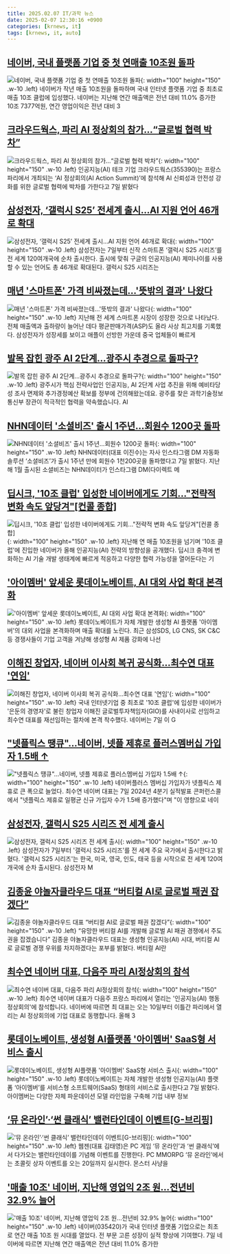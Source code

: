 ```yaml
---
title: 2025.02.07 IT/과학 뉴스
date: 2025-02-07 12:30:16 +0900
categories: [krnews, it]
tags: [krnews, it, auto]
---
```

## [네이버, 국내 플랫폼 기업 중 첫 연매출 10조원 돌파](https://n.news.naver.com/mnews/article/023/0003886596)

![네이버, 국내 플랫폼 기업 중 첫 연매출 10조원 돌파](https://mimgnews.pstatic.net/image/origin/023/2025/02/07/3886596.jpg?type=nf220_150){: width="100" height="150" .w-10 .left}
네이버가 작년 매출 10조원을 돌파하며 국내 인터넷 플랫폼 기업 중 최초로 매출 10조 클럽에 입성했다. 네이버는 지난해 연간 매출액은 전년 대비 11.0% 증가한 10조 7377억원, 연간 영업이익은 전년 대비 3

## [크라우드웍스, 파리 AI 정상회의 참가…“글로벌 협력 박차”](https://n.news.naver.com/mnews/article/018/0005938544)

![크라우드웍스, 파리 AI 정상회의 참가…“글로벌 협력 박차”](https://mimgnews.pstatic.net/image/origin/018/2025/02/07/5938544.jpg?type=nf220_150){: width="100" height="150" .w-10 .left}
인공지능(AI) 테크 기업 크라우드웍스(355390)는 프랑스 파리에서 개최되는 ‘AI 정상회의(AI Action Summit)’에 참석해 AI 신뢰성과 안전성 강화를 위한 글로벌 협력에 박차를 가한다고 7일 밝혔다

## [삼성전자, ‘갤럭시 S25’ 전세계 출시…AI 지원 언어 46개로 확대](https://n.news.naver.com/mnews/article/005/0001755950)

![삼성전자, ‘갤럭시 S25’ 전세계 출시…AI 지원 언어 46개로 확대](https://mimgnews.pstatic.net/image/origin/005/2025/02/07/1755950.jpg?type=nf220_150){: width="100" height="150" .w-10 .left}
삼성전자는 7일부터 신작 스마트폰 ‘갤럭시 S25 시리즈’를 전 세계 120여개국에 순차 출시한다. 출시에 맞춰 구글의 인공지능(AI) 제미나이를 사용할 수 있는 언어도 총 46개로 확대된다. 갤럭시 S25 시리즈는

## [매년 '스마트폰' 가격 비싸졌는데…'뜻밖의 결과' 나왔다](https://n.news.naver.com/mnews/article/015/0005090522)

![매년 '스마트폰' 가격 비싸졌는데…'뜻밖의 결과' 나왔다](https://mimgnews.pstatic.net/image/origin/015/2025/02/06/5090522.jpg?type=nf220_150){: width="100" height="150" .w-10 .left}
지난해 전 세계 스마트폰 시장이 성장한 것으로 나타났다. 전체 매출액과 출하량이 늘어난 데다 평균판매가격(ASP)도 올라 사상 최고치를 기록했다. 삼성전자가 성장세를 보이고 애플이 선방한 가운데 중국 업체들이 빠르게

## [발목 잡힌 광주 AI 2단계…광주시 추경으로 돌파구?](https://n.news.naver.com/mnews/article/056/0011888320)

![발목 잡힌 광주 AI 2단계…광주시 추경으로 돌파구?](https://mimgnews.pstatic.net/image/origin/056/2025/02/07/11888320.jpg?type=nf220_150){: width="100" height="150" .w-10 .left}
광주시가 핵심 전략사업인 인공지능, AI 2단계 사업 추진을 위해 예비타당성 조사 면제와 추가경정예산 확보를 정부에 건의해왔는데요. 광주를 찾은 과학기술정보통신부 장관이 적극적인 협력을 약속했습니다. AI

## [NHN데이터 '소셜비즈' 출시 1주년…회원수 1200곳 돌파](https://n.news.naver.com/mnews/article/092/0002362266)

![NHN데이터 '소셜비즈' 출시 1주년…회원수 1200곳 돌파](https://mimgnews.pstatic.net/image/origin/092/2025/02/07/2362266.jpg?type=nf220_150){: width="100" height="150" .w-10 .left}
NHN데이터(대표 이진수)는 자사 인스타그램 DM 자동화 솔루션 ‘소셜비즈’가 출시 1주년 만에 회원수 1천200곳을 돌파했다고 7일 밝혔다. 지난해 1월 출시된 소셜비즈는 NHN데이터가 인스타그램 DM(다이렉트 메

## [딥시크, '10조 클럽' 입성한 네이버에게도 기회..."전략적 변화 속도 앞당겨"[컨콜 종합]](https://n.news.naver.com/mnews/article/014/0005305064)

![딥시크, '10조 클럽' 입성한 네이버에게도 기회..."전략적 변화 속도 앞당겨"[컨콜 종합]](https://mimgnews.pstatic.net/image/origin/014/2025/02/07/5305064.jpg?type=nf220_150){: width="100" height="150" .w-10 .left}
지난해 연 매출 10조원을 넘기며 '10조 클럽'에 진입한 네이버가 올해 인공지능(AI) 전략의 방향성을 공개했다. 딥시크 충격에 변화하는 AI 기술 개발 생태계에 빠르게 적응하고 다양한 협력 가능성을 열어둔다는 기

## ['아이멤버' 앞세운 롯데이노베이트, AI 대외 사업 확대 본격화](https://n.news.naver.com/mnews/article/092/0002362285)

!['아이멤버' 앞세운 롯데이노베이트, AI 대외 사업 확대 본격화](https://mimgnews.pstatic.net/image/origin/092/2025/02/07/2362285.jpg?type=nf220_150){: width="100" height="150" .w-10 .left}
롯데이노베이트가 자체 개발한 생성형 AI 플랫폼 '아이멤버'의 대외 사업을 본격화하며 매출 확대를 노린다. 최근 삼성SDS, LG CNS, SK C&C 등 경쟁사들이 기업 고객을 겨냥해 생성형 AI 제품 강화에 나선

## [이해진 창업자, 네이버 이사회 복귀 공식화…최수연 대표 '연임'](https://n.news.naver.com/mnews/article/015/0005090892)

![이해진 창업자, 네이버 이사회 복귀 공식화…최수연 대표 '연임'](https://mimgnews.pstatic.net/image/origin/015/2025/02/07/5090892.jpg?type=nf220_150){: width="100" height="150" .w-10 .left}
국내 인터넷기업 중 최초로 '10조 클럽'에 입성한 네이버가 '은둔의 경영자'로 불린 창업자 이해진 글로벌투자책임자(GIO)를 사내이사로 선임하고 최수연 대표를 재선임하는 절차에 본격 착수했다. 네이버는 7일 이 G

## ["넷플릭스 땡큐"…네이버, 넷플 제휴로 플러스멤버십 가입자 1.5배 ↑](https://n.news.naver.com/mnews/article/011/0004447827)

!["넷플릭스 땡큐"…네이버, 넷플 제휴로 플러스멤버십 가입자 1.5배 ↑](https://mimgnews.pstatic.net/image/origin/011/2025/02/07/4447827.jpg?type=nf220_150){: width="100" height="150" .w-10 .left}
네이버플러스 멤버십 가입자가 넷플릭스 제휴로 큰 폭으로 늘었다. 최수연 네이버 대표는 7일 2024년 4분기 실적발표 콘퍼런스콜에서 "넷플릭스 제휴로 일평균 신규 가입자 수가 1.5배 증가했다"며 "이 영향으로 네이

## [삼성전자, 갤럭시 S25 시리즈 전 세계 출시](https://n.news.naver.com/mnews/article/014/0005304941)

![삼성전자, 갤럭시 S25 시리즈 전 세계 출시](https://mimgnews.pstatic.net/image/origin/014/2025/02/07/5304941.jpg?type=nf220_150){: width="100" height="150" .w-10 .left}
삼성전자가 7일부터 '갤럭시 S25 시리즈'를 전 세계 주요 국가에서 출시한다고 밝혔다. '갤럭시 S25 시리즈'는 한국, 미국, 영국, 인도, 태국 등을 시작으로 전 세계 120여개국에 순차 출시된다. 삼성전자 M

## [김종윤 야놀자클라우드 대표 “버티컬 AI로 글로벌 패권 잡겠다”](https://n.news.naver.com/mnews/article/030/0003281736)

![김종윤 야놀자클라우드 대표 “버티컬 AI로 글로벌 패권 잡겠다”](https://mimgnews.pstatic.net/image/origin/030/2025/02/06/3281736.jpg?type=nf220_150){: width="100" height="150" .w-10 .left}
“유망한 버티컬 AI를 개발해 글로벌 AI 패권 경쟁에서 주도권을 잡겠습니다” 김종윤 야놀자클라우드 대표는 생성형 인공지능(AI) 시대, 버티컬 AI로 글로벌 경쟁 우위를 차지하겠다는 포부를 밝혔다. 버티컬 AI란

## [최수연 네이버 대표, 다음주 파리 AI정상회의 참석](https://n.news.naver.com/mnews/article/374/0000424017)

![최수연 네이버 대표, 다음주 파리 AI정상회의 참석](https://mimgnews.pstatic.net/image/origin/374/2025/02/06/424017.jpg?type=nf220_150){: width="100" height="150" .w-10 .left}
최수연 네이버 대표가 다음주 프랑스 파리에서 열리는 '인공지능(AI) 행동 정상회의'에 참석합니다. 네이버에 따르면 최 대표는 오는 10일부터 이틀간 파리에서 열리는 AI 정상회의에 기업 대표로 동행합니다. 올해 3

## [롯데이노베이트, 생성형 AI플랫폼 '아이멤버' SaaS형 서비스 출시](https://n.news.naver.com/mnews/article/011/0004447921)

![롯데이노베이트, 생성형 AI플랫폼 '아이멤버' SaaS형 서비스 출시](https://mimgnews.pstatic.net/image/origin/011/2025/02/07/4447921.jpg?type=nf220_150){: width="100" height="150" .w-10 .left}
롯데이노베이트는 자체 개발한 생성형 인공지능(AI) 플랫폼 ‘아이멤버’를 서비스형 소프트웨어(SaaS) 형태의 서비스로 출시한다고 7일 밝혔다. 아이멤버는 다양한 자체 파운데이션 모델 라인업을 구축해 기업 내부 정보

## [‘뮤 온라인’·‘썬 클래식’ 밸런타인데이 이벤트[G-브리핑]](https://n.news.naver.com/mnews/article/009/0005440078)

![‘뮤 온라인’·‘썬 클래식’ 밸런타인데이 이벤트[G-브리핑]](https://mimgnews.pstatic.net/image/origin/009/2025/02/07/5440078.jpg?type=nf220_150){: width="100" height="150" .w-10 .left}
웹젠(대표 김태영)은 PC 게임 ‘뮤 온라인’과 ‘썬 클래식’에서 다가오는 밸런타인데이를 기념해 이벤트를 진행한다. PC MMORPG ‘뮤 온라인’에서는 초콜릿 상자 이벤트를 오는 20일까지 실시한다. 몬스터 사냥을

## ['매출 10조' 네이버, 지난해 영업익 2조 원…전년비 32.9% 늘어](https://n.news.naver.com/mnews/article/421/0008060953)

!['매출 10조' 네이버, 지난해 영업익 2조 원…전년비 32.9% 늘어](https://mimgnews.pstatic.net/image/origin/421/2025/02/07/8060953.jpg?type=nf220_150){: width="100" height="150" .w-10 .left}
네이버(035420)가 국내 인터넷 플랫폼 기업으로는 최초로 연간 매출 10조 원 시대를 열었다. 전 부문 고른 성장이 실적 향상에 기여했다. 7일 네이버에 따르면 지난해 연간 매출액은 전년 대비 11.0% 증가한

